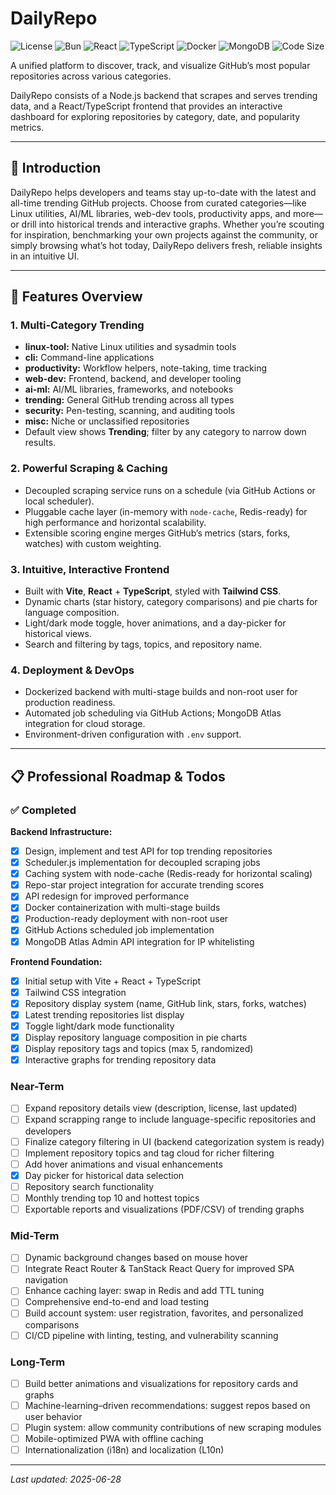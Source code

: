 # DailyRepo

![License](https://img.shields.io/github/license/tianpai/dailyRepo)
![Bun](https://img.shields.io/badge/Bun-1.2.17+-green?logo=Bun)
![React](https://img.shields.io/badge/React-19-blue?logo=react)
![TypeScript](https://img.shields.io/badge/TypeScript-5+-blue?logo=typescript)
![Docker](https://img.shields.io/badge/Docker-Ready-blue?logo=docker)
![MongoDB](https://img.shields.io/badge/MongoDB-Atlas-green?logo=mongodb)
![Code Size](https://img.shields.io/github/languages/code-size/tianpai/dailyRepo)

A unified platform to discover, track, and visualize GitHub’s most popular
repositories across various categories.

DailyRepo consists of a Node.js backend that scrapes and serves trending data,
and a React/TypeScript frontend that provides an interactive dashboard for
exploring repositories by category, date, and popularity metrics.

---

## 📝 Introduction

DailyRepo helps developers and teams stay up-to-date with the latest and
all-time trending GitHub projects. Choose from curated categories—like Linux
utilities, AI/ML libraries, web-dev tools, productivity apps, and more—or drill
into historical trends and interactive graphs. Whether you’re scouting for
inspiration, benchmarking your own projects against the community, or simply
browsing what’s hot today, DailyRepo delivers fresh, reliable insights in an
intuitive UI.

---

## 🚀 Features Overview

### 1. Multi-Category Trending

- **linux-tool:** Native Linux utilities and sysadmin tools
- **cli:** Command-line applications
- **productivity:** Workflow helpers, note-taking, time tracking
- **web-dev:** Frontend, backend, and developer tooling
- **ai-ml:** AI/ML libraries, frameworks, and notebooks
- **trending:** General GitHub trending across all types
- **security:** Pen-testing, scanning, and auditing tools
- **misc:** Niche or unclassified repositories
- Default view shows **Trending**; filter by any category to narrow down results.

### 2. Powerful Scraping & Caching

- Decoupled scraping service runs on a schedule (via GitHub Actions or local scheduler).
- Pluggable cache layer (in-memory with `node-cache`, Redis-ready) for high performance and horizontal scalability.
- Extensible scoring engine merges GitHub’s metrics (stars, forks, watches) with custom weighting.

### 3. Intuitive, Interactive Frontend

- Built with **Vite**, **React** + **TypeScript**, styled with **Tailwind CSS**.
- Dynamic charts (star history, category comparisons) and pie charts for language composition.
- Light/dark mode toggle, hover animations, and a day-picker for historical views.
- Search and filtering by tags, topics, and repository name.

### 4. Deployment & DevOps

- Dockerized backend with multi-stage builds and non-root user for production readiness.
- Automated job scheduling via GitHub Actions; MongoDB Atlas integration for cloud storage.
- Environment-driven configuration with `.env` support.

---

## 📋 Professional Roadmap & Todos

### ✅ Completed

**Backend Infrastructure:**

- [x] Design, implement and test API for top trending repositories
- [x] Scheduler.js implementation for decoupled scraping jobs
- [x] Caching system with node-cache (Redis-ready for horizontal scaling)
- [x] Repo-star project integration for accurate trending scores
- [x] API redesign for improved performance
- [x] Docker containerization with multi-stage builds
- [x] Production-ready deployment with non-root user
- [x] GitHub Actions scheduled job implementation
- [x] MongoDB Atlas Admin API integration for IP whitelisting

**Frontend Foundation:**

- [x] Initial setup with Vite + React + TypeScript
- [x] Tailwind CSS integration
- [x] Repository display system (name, GitHub link, stars, forks, watches)
- [x] Latest trending repositories list display
- [x] Toggle light/dark mode functionality
- [x] Display repository language composition in pie charts
- [x] Display repository tags and topics (max 5, randomized)
- [x] Interactive graphs for trending repository data

### Near-Term

- [ ] Expand repository details view (description, license, last updated)
- [ ] Expand scrapping range to include language-specific repositories and developers
- [ ] Finalize category filtering in UI (backend categorization system is ready)
- [ ] Implement repository topics and tag cloud for richer filtering
- [ ] Add hover animations and visual enhancements
- [x] Day picker for historical data selection
- [ ] Repository search functionality
- [ ] Monthly trending top 10 and hottest topics
- [ ] Exportable reports and visualizations (PDF/CSV) of trending graphs

### Mid-Term

- [ ] Dynamic background changes based on mouse hover
- [ ] Integrate React Router & TanStack React Query for improved SPA navigation
- [ ] Enhance caching layer: swap in Redis and add TTL tuning
- [ ] Comprehensive end-to-end and load testing
- [ ] Build account system: user registration, favorites, and personalized comparisons
- [ ] CI/CD pipeline with linting, testing, and vulnerability scanning

### Long-Term

- [ ] Build better animations and visualizations for repository cards and graphs
- [ ] Machine-learning–driven recommendations: suggest repos based on user behavior
- [ ] Plugin system: allow community contributions of new scraping modules
- [ ] Mobile-optimized PWA with offline caching
- [ ] Internationalization (i18n) and localization (L10n)

---

_Last updated: 2025-06-28_
